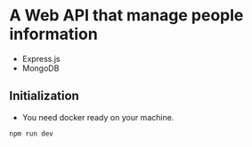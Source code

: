 
# A Web API that manage people information

- Express.js
- MongoDB

## Initialization 

- You need docker ready on your machine.

```
npm run dev
```

